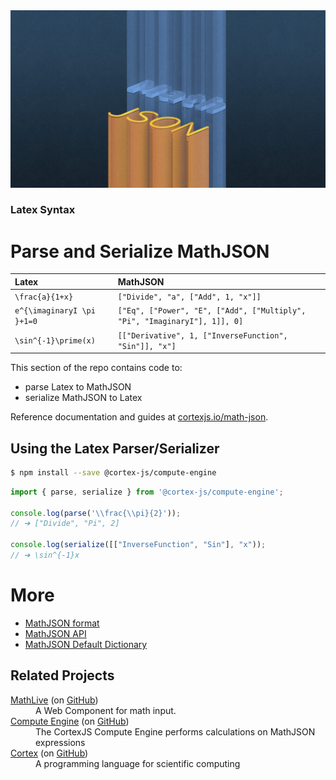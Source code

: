<div align="center">
    <img alt="math live" src="../../assets/math-json.jpg?raw=true">
</div>

<h3><strong>Latex Syntax</strong></h3>
<h1>Parse and Serialize MathJSON</h1>

| Latex                      | MathJSON                                                                  |
| :------------------------- | :------------------------------------------------------------------------ |
| `\frac{a}{1+x}`            | `["Divide", "a", ["Add", 1, "x"]]`                                        |
| `e^{\imaginaryI \pi }+1=0` | `["Eq", ["Power", "E", ["Add", ["Multiply", "Pi", "ImaginaryI"], 1]], 0]` |
| `\sin^{-1}\prime(x)`       | `[["Derivative", 1, ["InverseFunction", "Sin"]], "x"]`                    |

This section of the repo contains code to:

- parse Latex to MathJSON
- serialize MathJSON to Latex

Reference documentation and guides at
[cortexjs.io/math-json](https://cortexjs.io/math-json/).

## Using the Latex Parser/Serializer

```bash
$ npm install --save @cortex-js/compute-engine
```

```js
import { parse, serialize } from '@cortex-js/compute-engine';

console.log(parse('\\frac{\\pi}{2}'));
// ➔ ["Divide", "Pi", 2]

console.log(serialize([["InverseFunction", "Sin"], "x"));
// ➔ \sin^{-1}x

```

# More

- [MathJSON format](https://cortexjs.io/guides/math-json-format/)
- [MathJSON API](https://cortexjs.io/docs/mathjson/)
- [MathJSON Default Dictionary](https://cortexjs.io/guides/math-json-dictionary/)

## Related Projects

<dl>
  <dt><a href="https://cortexjs.io/mathlive">MathLive</a> (on <a href="https://github.com/arnog/mathlive">GitHub</a>)</dt>
  <dd>A Web Component for math input.</dd>  
  <dt><a href="https://cortexjs.io/compute-engine">Compute Engine</a> (on <a href="https://github.com/cortex-js/compute-engine/tree/master/src/compute-engine">GitHub</a>)</dt>
  <dd>The CortexJS Compute Engine performs calculations on MathJSON expressions</dd>  
  <dt><a href="https://cortexjs.io/cortex">Cortex</a> (on <a href="https://github.com/cortex-js/compute-engine/tree/master/src/cortex">GitHub</a>)</dt>
  <dd>A programming language for scientific computing</dd>  
</dl>
